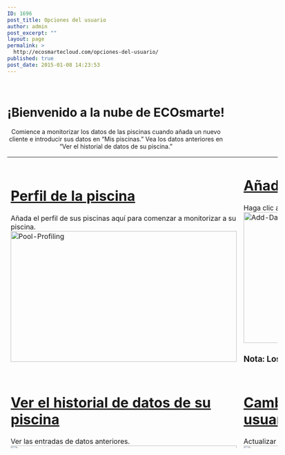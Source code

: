 ```yaml
---
ID: 1696
post_title: Opciones del usuario
author: admin
post_excerpt: ""
layout: page
permalink: >
  http://ecosmartecloud.com/opciones-del-usuario/
published: true
post_date: 2015-01-08 14:23:53
---
```

&nbsp;
<h1 style="text-align: center">¡Bienvenido a la nube de ECOsmarte!</h1>
<p style="text-align: center">Comience a monitorizar los datos de las piscinas cuando añada un nuevo cliente e introducir sus datos en “Mis piscinas.” Vea los datos anteriores en “Ver el historial de datos de su piscina.”</p>

<table style="width: 627px;height: 675px">
<tbody>
<tr>
<td style="width: 50%">
<h1><a title="Profile Your Pool" href="/?page_id=1648">Perfil de la piscina</a></h1>
Añada el perfil de sus piscinas aquí para comenzar a monitorizar a su piscina.<a title="Profile Your Pool" href="http://ecosmartecloud.com/wp-content/uploads/2014/12/Pool-Profiling.png"><img class="alignleft size-full wp-image-1436" src="http://ecosmartecloud.com/wp-content/uploads/2014/12/Pool-Profiling.png" alt="Pool-Profiling" width="524" height="303" /></a></td>
<td style="width: 50%">
<h1><a title="Setting Up Pool System" href="/?page_id=1665">Añadir los datos </a></h1>
Haga clic aquí para ver sus piscinas registradas y añadir los datos.<a title="Setting Up Pool System" href="/?page_id=1665"><img class="alignleft size-full wp-image-1434" src="http://ecosmartecloud.com/wp-content/uploads/2014/12/Add-Data.png" alt="Add-Data" width="524" height="303" /></a>
<h3>Nota: Los usuarios de WIFI tendrán noticias automáticos.</h3>
</td>
</tr>
<tr>
<td style="width: 50%">
<h1><a title="View Pool History Data" href="/?page_id=508">Ver el historial de datos de su piscina</a></h1>
Ver las entradas de datos anteriores.<a title="View Pool History Data" href="/?page_id=508"><img src="http://ecosmartecloud.com/wp-content/uploads/2014/12/View-Pool-History-Data.png" alt="View_History" width="524" height="140" /></a></td>
<td style="width: 50%">
<h1><a title="Change User Settings" href="/?page_id=465">Cambiar la configuración del usuario</a></h1>
Actualizar su contraseña y dirección.<a title="Change User Settings" href="/?page_id=465"><img class="aligncenter size-full wp-image-500" src="http://ecosmartecloud.com/wp-content/uploads/2014/12/Change-User-Settings-1.png" alt="new_user" width="524" height="140" /></a></td>
</tr>
</tbody>
</table>